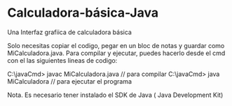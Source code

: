 # Calculadora-básica-Java
Una Interfaz grafiica de calculadora básica







Solo necesitas copiar el codigo, pegar  en un bloc de notas y guardar como MiCalculadora.java.
Para compilar y ejecutar, puedes hacerlo desde el cmd con el las siguientes lineas de codigo:

C:\javaCmd> javac MiCalculadora.java      // para compilar
C:\javaCmd> java MiCalculadora             // para ejecutar el programa

Nota. Es necesario tener instalado el SDK de Java ( Java Development Kit)
